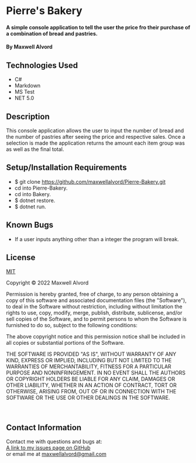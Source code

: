# Pierre's Bakery

#### A simple console application to tell the user the price fro their purchase of a combination of bread and pastries.

#### By Maxwell Alvord

## Technologies Used

* C#
* Markdown
* MS Test
* NET 5.0

## Description
This console application allows the user to input the number of bread and the number of pastries after seeing the price and respective sales. Once a selection is made the application returns the amount each item group was as well as the final total.

## Setup/Installation Requirements

* $ git clone https://github.com/maxwellalvord/Pierre-Bakery.git
* cd into Pierre-Bakery.
* cd into Bakery.
* $ dotnet restore. 
* $ dotnet run.

## Known Bugs

* If a user inputs anything other than a integer the program will break.

## License
[MIT](https://opensource.org/osd)

Copyright &copy;
2022 Maxwell Alvord

Permission is hereby granted, free of charge, to any person obtaining a copy of this software and associated documentation files (the "Software"), to deal in the Software without restriction, including without limitation the rights to use, copy, modify, merge, publish, distribute, sublicense, and/or sell copies of the Software, and to permit persons to whom the Software is furnished to do so, subject to the following conditions:

The above copyright notice and this permission notice shall be included in all copies or substantial portions of the Software.

THE SOFTWARE IS PROVIDED "AS IS", WITHOUT WARRANTY OF ANY KIND, EXPRESS OR IMPLIED, INCLUDING BUT NOT LIMITED TO THE WARRANTIES OF MERCHANTABILITY, FITNESS FOR A PARTICULAR PURPOSE AND NONINFRINGEMENT. IN NO EVENT SHALL THE AUTHORS OR COPYRIGHT HOLDERS BE LIABLE FOR ANY CLAIM, DAMAGES OR OTHER LIABILITY, WHETHER IN AN ACTION OF CONTRACT, TORT OR OTHERWISE, ARISING FROM, OUT OF OR IN CONNECTION WITH THE SOFTWARE OR THE USE OR OTHER DEALINGS IN THE SOFTWARE.

<br>

## Contact Information
Contact me with questions and bugs at: <br>
[A link to my issues page on GitHub](https://github.com/maxwellalvord/maxwellalvord/issues)<br>
or email me at <a href = "mailto:maxwellalvord@gmail.com">maxwellalvord@gmail.com</a>
